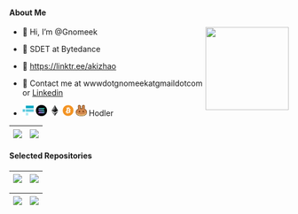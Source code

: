 #### About Me

<a href="https://douban.com/people/152076608">
  <img align="right" src="https://doubanstatswidget.herokuapp.com/douban?id=152076608" align="right" style="width: 150px; height: 150px;"/>
</a>

- 👋 Hi, I’m @Gnomeek

- 💼 SDET at Bytedance

- 👀 https://linktr.ee/akizhao

- 💬 Contact me at wwwdotgnomeekatgmaildotcom or [Linkedin](https://www.linkedin.com/in/shuyu-zhao-43456812b)

- <img height="20" src="images/ftt.svg"> <img height="20" src="images/sol.svg"> <img height="20" src="images/eth.svg"> <img height="20" src="images/btc.svg"> <img height="20" src="images/cake.svg"> Hodler
<!-- 
- 💞️ Currently I'm looking for Non-China based job position, SDE/SDET are both acceptable. -->

| <img align="center" src="https://github-readme-stats.vercel.app/api?username=gnomeek&show_icons=true&include_all_commits=true&theme=buefy&hide_border=true" /> | <img align="center" src="https://github-readme-stats.vercel.app/api/top-langs/?username=gnomeek&layout=compact&theme=buefy&hide_border=true" /> |
| ------------- | ------------- |

#### Selected Repositories


| <a href="https://github.com/gnomeek/fango"> <img align="center" src="https://github-readme-stats.vercel.app/api/pin/?username=gnomeek&repo=fango&theme=buefy&hide_border=true" /> </a> | <a href="https://github.com/Gnomeek/GinFizz"> <img align="center" src="https://github-readme-stats.vercel.app/api/pin/?username=gnomeek&repo=GinFizz&theme=buefy&hide_border=true" /> </a> |
| ------------- | ------------- |

| <a href="https://github.com/Gnomeek/vue_nonsense"> <img align="center" src="https://github-readme-stats.vercel.app/api/pin/?username=gnomeek&repo=vue_nonsense&theme=buefy&hide_border=true" /> </a> | <a href="https://github.com/gnomeek/douban_stats_widget"> <img align="center" src="https://github-readme-stats.vercel.app/api/pin/?username=gnomeek&repo=douban_stats_widget&theme=buefy&hide_border=true" /> </a> |
| ------------- | ------------- |

